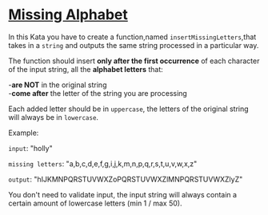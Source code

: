 # [Missing Alphabet](https://www.codewars.com/kata/missing-alphabet "https://www.codewars.com/kata/5ad1e412cc2be1dbfb000016")

In this Kata you have to create a function,named `insertMissingLetters`,that takes in a `string` and outputs the same string processed in a particular way.

The function should insert **only after the first occurrence** of each character of the input string, all the **alphabet letters** that:

-**are NOT** in the original string  
-**come after** the letter of the string you are processing  

Each added letter should be in `uppercase`, the letters of the original string will always be in `lowercase`.


Example:  


`input`: "holly"  

`missing letters`: "a,b,c,d,e,f,g,i,j,k,m,n,p,q,r,s,t,u,v,w,x,z"  

`output`: "hIJKMNPQRSTUVWXZoPQRSTUVWXZlMNPQRSTUVWXZlyZ"  


You don't need to validate input, the input string will always contain a certain amount of lowercase letters  (min 1 / max 50).   


